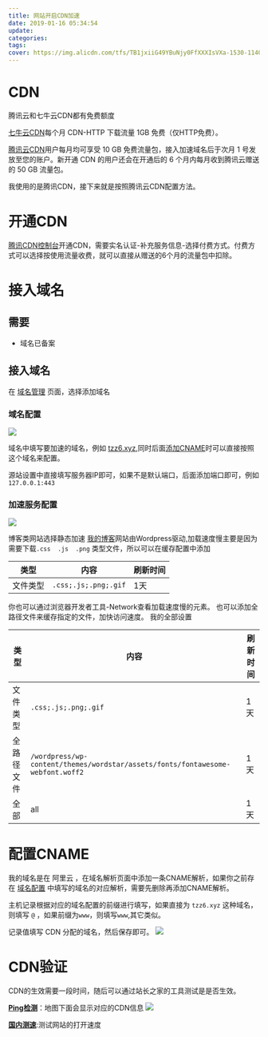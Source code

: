 ```yaml
---
title: 网站开启CDN加速
date: 2019-01-16 05:34:54
update:
categories:
tags:
cover: https://img.alicdn.com/tfs/TB1jxiiG49YBuNjy0FfXXXIsVXa-1530-1140.png
---
```


# CDN

腾讯云和七牛云CDN都有免费额度

[七牛云CDN](https://portal.qiniu.com/financial/price?ref=developer.qiniu.com)每个月 CDN-HTTP 下载流量 1GB 免费（仅HTTP免费）。

[腾讯云CDN](https://cloud.tencent.com/document/product/228/562)用户每月均可享受 10 GB 免费流量包，接入加速域名后于次月 1 号发放至您的账户。新开通 CDN 的用户还会在开通后的 6 个月内每月收到腾讯云赠送的 50 GB 流量包。

我使用的是腾讯CDN，接下来就是按照腾讯云CDN配置方法。
<!-- more -->

# 开通CDN
[腾讯CDN控制台](https://console.cloud.tencent.com/cdn)开通CDN，需要实名认证-补充服务信息-选择付费方式。付费方式可以选择按使用流量收费，就可以直接从赠送的6个月的流量包中扣除。

# 接入域名

## 需要
- 域名已备案
  
## 接入域名

在 [域名管理](https://console.cloud.tencent.com/cdn/access) 页面，选择添加域名

### 域名配置
![](https://main.qcloudimg.com/raw/9eb6362d91925027758c55fff6f8b219.png)

域名中填写要加速的域名，例如 [tzz6.xyz](tzz6.xyz),同时后面[添加CNAME](#配置CNAME)时可以直接按照这个域名来配置。

源站设置中直接填写服务器IP即可，如果不是默认端口，后面添加端口即可，例如 `127.0.0.1:443`

### 加速服务配置
![](https://main.qcloudimg.com/raw/5a1a60e71ac4bd92f333c42298fcab36.png)

博客类网站选择静态加速
[我的博客](tzz6.xyz)网站由Wordpress驱动,加载速度慢主要是因为需要下载`.css  .js  .png` 类型文件，所以可以在缓存配置中添加

| 类型     | 内容                 | 刷新时间 |
| -------- | -------------------- | -------- |
| 文件类型 | `.css;.js;.png;.gif` | 1天      |

你也可以通过浏览器开发者工具-Network查看加载速度慢的元素。
也可以添加全路径文件来缓存指定的文件，加快访问速度。
我的全部设置

| 类型       | 内容                                                                           | 刷新时间 |
| ---------- | ------------------------------------------------------------------------------ | -------- |
| 文件类型   | `.css;.js;.png;.gif`                                                           | 1天      |
| 全路径文件 | `/wordpress/wp-content/themes/wordstar/assets/fonts/fontawesome-webfont.woff2` | 1天      |
| 全部       | all                                                                            | 1天      |

# 配置CNAME

我的域名是在 阿里云 ，在域名解析页面中添加一条CNAME解析，如果你之前存在 [域名配置](###域名配置) 中填写的域名的对应解析，需要先删除再添加CNAME解析。

主机记录根据对应的域名配置的前缀进行填写，如果直接为 `tzz6.xyz` 这种域名，则填写 `@` ，如果前缀为`www`，则填写`www`,其它类似。

记录值填写 CDN 分配的域名，然后保存即可。
![](https://cos5-1255991898.cos.ap-chongqing.myqcloud.com/tk/%7BD9EDBBE1-1519-40C1-B4D8-6558E3EB3CBF%7D.png.jpg)

# CDN验证
CDN的生效需要一段时间，随后可以通过站长之家的工具测试是是否生效。

**[Ping检测](http://ping.chinaz.com)**：地图下面会显示对应的CDN信息
![](https://cos5-1255991898.cos.ap-chongqing.myqcloud.com/tk/%7B91925569-DD19-4CE6-BB16-104C1D67CAD6%7D.png.jpg)

**[国内测速](http://tool.chinaz.com/speedtest)**:测试网站的打开速度